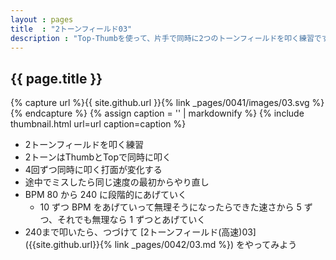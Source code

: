 ```yaml
---
layout : pages
title  : "2トーンフィールド03"
description : "Top-Thumbを使って、片手で同時に2つのトーンフィールドを叩く練習です。2つともきれいに鳴るように練習しましょう。"
---
```


## {{ page.title }}

{% capture url %}{{ site.github.url }}{% link _pages/0041/images/03.svg %}{% endcapture %}
{% assign caption = '' | markdownify %}
{% include thumbnail.html url=url caption=caption %}

* 2トーンフィールドを叩く練習
* 2トーンはThumbとTopで同時に叩く
* 4回ずつ同時に叩く打面が変化する
* 途中でミスしたら同じ速度の最初からやり直し
* BPM 80 から 240 に段階的にあげていく
  * 10 ずつ BPM をあげていって無理そうになったらできた速さから 5 ずつ、それでも無理なら 1 ずつとあげていく
* 240まで叩いたら、つづけて [2トーンフィールド(高速)03]({{site.github.url}}{% link _pages/0042/03.md %}) をやってみよう
